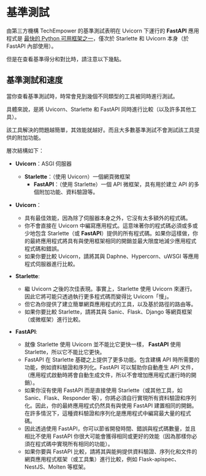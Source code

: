 # 基準測試

由第三方機構 TechEmpower 的基準測試表明在 Uvicorn 下運行的 **FastAPI** 應用程式是 <a href="https://www.techempower.com/benchmarks/#section=test&runid=7464e520-0dc2-473d-bd34-dbdfd7e85911&hw=ph&test=query&l=zijzen-7" class="external-link" target="_blank">最快的 Python 可用框架之一</a>，僅次於 Starlette 和 Uvicorn 本身（於 FastAPI 內部使用）。

但是在查看基準得分和對比時，請注意以下幾點。

## 基準測試和速度

當你查看基準測試時，時常會見到幾個不同類型的工具被同時進行測試。

具體來說，是將 Uvicorn、Starlette 和 FastAPI 同時進行比較（以及許多其他工具）。

該工具解決的問題越簡單，其效能就越好。而且大多數基準測試不會測試該工具提供的附加功能。

層次結構如下：

* **Uvicorn**：ASGI 伺服器
    * **Starlette**：（使用 Uvicorn）一個網頁微框架
        * **FastAPI**：（使用 Starlette）一個 API 微框架，具有用於建立 API 的多個附加功能、資料驗證等。

* **Uvicorn**：
    * 具有最佳效能，因為除了伺服器本身之外，它沒有太多額外的程式碼。
    * 你不會直接在 Uvicorn 中編寫應用程式。這意味著你的程式碼必須或多或少地包含 Starlette（或 **FastAPI**）提供的所有程式碼。如果你這樣做，你的最終應用程式將具有與使用框架相同的開銷並最大限度地減少應用程式程式碼和錯誤。
    * 如果你要比較 Uvicorn，請將其與 Daphne、Hypercorn、uWSGI 等應用程式伺服器進行比較。
* **Starlette**:
    * 繼 Uvicorn 之後的次佳表現。事實上，Starlette 使用 Uvicorn 來運行。因此它將可能只透過執行更多程式碼而變得比 Uvicorn「慢」。
    * 但它為你提供了建立簡單網頁應用程式的工具，以及基於路徑的路由等。
    * 如果你要比較 Starlette，請將其與 Sanic、Flask、Django 等網頁框架（或微框架）進行比較。
* **FastAPI**:
    * 就像 Starlette 使用 Uvicorn 並不能比它更快一樣， **FastAPI** 使用 Starlette，所以它不能比它更快。
    * FastAPI 在 Starlette 基礎之上提供了更多功能。包含建構 API 時所需要的功能，例如資料驗證和序列化。FastAPI 可以幫助你自動產生 API 文件，（應用程式啟動時將會自動生成文件，所以不會增加應用程式運行時的開銷）。
    * 如果你沒有使用 FastAPI 而是直接使用 Starlette（或其他工具，如 Sanic、Flask、Responder 等），你將必須自行實現所有資料驗證和序列化。因此，你的最終應用程式仍然具有與使用 FastAPI 建置相同的開銷。在許多情況下，這種資料驗證和序列化是應用程式中編寫最大量的程式碼。
    * 因此透過使用 FastAPI，你可以節省開發時間、錯誤與程式碼數量，並且相比不使用 FastAPI 你很大可能會獲得相同或更好的效能（因為那樣你必須在程式碼中實現所有相同的功能）。
    * 如果你要與 FastAPI 比較，請將其與能夠提供資料驗證、序列化和文件的網頁應用程式框架（或工具集）進行比較，例如 Flask-apispec、NestJS、Molten 等框架。
